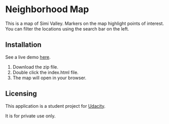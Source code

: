 # Neighborhood Map

This is a map of Simi Valley. Markers on the map highlight points of interest. You can filter the locations using the search bar on the left.

## Installation

See a live demo [here](https://joscelyn1.github.io/Neighborhood-Map/).

1. Download the zip file.
2. Double click the index.html file.
3. The map will open in your browser.

## Licensing

This application is a student project for [Udacity](www.udacity.com).

It is for private use only.


